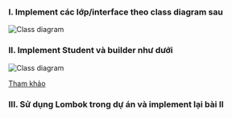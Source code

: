 ### I. Implement các lớp/interface theo class diagram sau

![Class diagram](/Images/OOP1.png)

### II. Implement Student và builder như dưới

![Class diagram](/Images/OOP2.png)

[Tham khảo](https://gpcoder.com/4434-huong-dan-java-design-pattern-builder/)

### III. Sử dụng Lombok trong dự án và implement lại bài II

